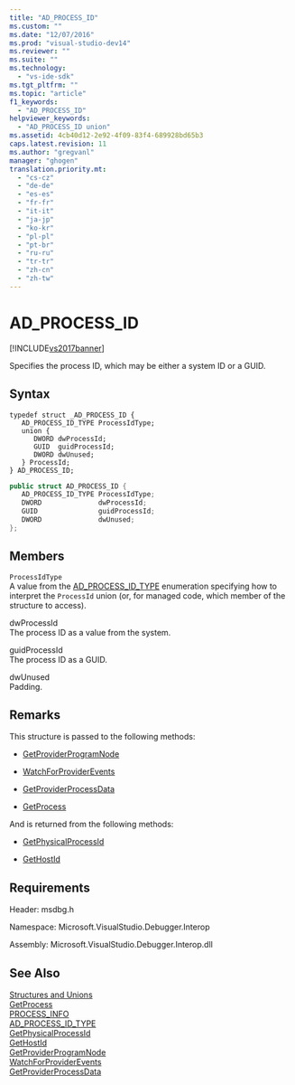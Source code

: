 ```yaml
---
title: "AD_PROCESS_ID"
ms.custom: ""
ms.date: "12/07/2016"
ms.prod: "visual-studio-dev14"
ms.reviewer: ""
ms.suite: ""
ms.technology: 
  - "vs-ide-sdk"
ms.tgt_pltfrm: ""
ms.topic: "article"
f1_keywords: 
  - "AD_PROCESS_ID"
helpviewer_keywords: 
  - "AD_PROCESS_ID union"
ms.assetid: 4cb40d12-2e92-4f09-83f4-689928bd65b3
caps.latest.revision: 11
ms.author: "gregvanl"
manager: "ghogen"
translation.priority.mt: 
  - "cs-cz"
  - "de-de"
  - "es-es"
  - "fr-fr"
  - "it-it"
  - "ja-jp"
  - "ko-kr"
  - "pl-pl"
  - "pt-br"
  - "ru-ru"
  - "tr-tr"
  - "zh-cn"
  - "zh-tw"
---
```

# AD_PROCESS_ID
[!INCLUDE[vs2017banner](../../../code-quality/includes/vs2017banner.md)]

Specifies the process ID, which may be either a system ID or a GUID.  
  
## Syntax  
  
```cpp#  
typedef struct _AD_PROCESS_ID {  
   AD_PROCESS_ID_TYPE ProcessIdType;  
   union {  
      DWORD dwProcessId;   
      GUID  guidProcessId;   
      DWORD dwUnused;   
   } ProcessId;  
} AD_PROCESS_ID;  
```  
  
```c#  
public struct AD_PROCESS_ID {  
   AD_PROCESS_ID_TYPE ProcessIdType;  
   DWORD              dwProcessId;   
   GUID               guidProcessId;   
   DWORD              dwUnused;   
};  
```  
  
## Members  
 `ProcessIdType`  
 A value from the [AD_PROCESS_ID_TYPE](../../../extensibility/debugger/reference/ad_process_id_type.md) enumeration specifying how to interpret the `ProcessId` union (or, for managed code, which member of the structure to access).  
  
 dwProcessId  
 The process ID as a value from the system.  
  
 guidProcessId  
 The process ID as a GUID.  
  
 dwUnused  
 Padding.  
  
## Remarks  
 This structure is passed to the following methods:  
  
-   [GetProviderProgramNode](../../../extensibility/debugger/reference/idebugprogramprovider2--getproviderprogramnode.md)  
  
-   [WatchForProviderEvents](../../../extensibility/debugger/reference/idebugprogramprovider2--watchforproviderevents.md)  
  
-   [GetProviderProcessData](../../../extensibility/debugger/reference/idebugprogramprovider2--getproviderprocessdata.md)  
  
-   [GetProcess](../../../extensibility/debugger/reference/idebugport2--getprocess.md)  
  
 And is returned from the following methods:  
  
-   [GetPhysicalProcessId](../../../extensibility/debugger/reference/idebugprocess2--getphysicalprocessid.md)  
  
-   [GetHostId](../../../extensibility/debugger/reference/idebugprogramhost2--gethostid.md)  
  
## Requirements  
 Header: msdbg.h  
  
 Namespace: Microsoft.VisualStudio.Debugger.Interop  
  
 Assembly: Microsoft.VisualStudio.Debugger.Interop.dll  
  
## See Also  
 [Structures and Unions](../../../extensibility/debugger/reference/structures-and-unions.md)   
 [GetProcess](../../../extensibility/debugger/reference/idebugport2--getprocess.md)   
 [PROCESS_INFO](../../../extensibility/debugger/reference/process_info.md)   
 [AD_PROCESS_ID_TYPE](../../../extensibility/debugger/reference/ad_process_id_type.md)   
 [GetPhysicalProcessId](../../../extensibility/debugger/reference/idebugprocess2--getphysicalprocessid.md)   
 [GetHostId](../../../extensibility/debugger/reference/idebugprogramhost2--gethostid.md)   
 [GetProviderProgramNode](../../../extensibility/debugger/reference/idebugprogramprovider2--getproviderprogramnode.md)   
 [WatchForProviderEvents](../../../extensibility/debugger/reference/idebugprogramprovider2--watchforproviderevents.md)   
 [GetProviderProcessData](../../../extensibility/debugger/reference/idebugprogramprovider2--getproviderprocessdata.md)